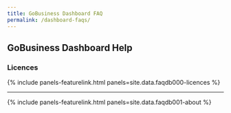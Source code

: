 ```yaml
---
title: GoBusiness Dashboard FAQ
permalink: /dashboard-faqs/
---
```


## GoBusiness Dashboard Help

### Licences

{% include panels-featurelink.html panels=site.data.faqdb000-licences %}

----

{% include panels-featurelink.html panels=site.data.faqdb001-about %}
